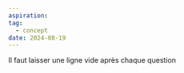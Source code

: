 ```yaml
---
aspiration: 
tag:
  - concept
date: 2024-08-19
---
```

Il faut laisser une ligne vide après chaque question